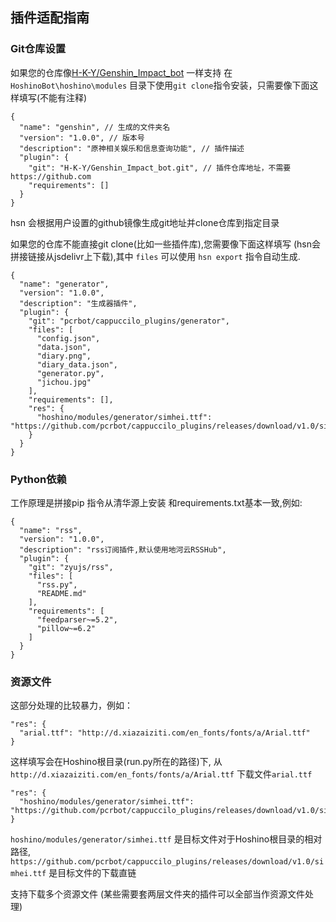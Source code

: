 ## 插件适配指南

### Git仓库设置

如果您的仓库像[H-K-Y/Genshin_Impact_bot](https://github.bajins.com/H-K-Y/Genshin_Impact_bot) 一样支持
在`HoshinoBot\hoshino\modules` 目录下使用`git clone`指令安装，只需要像下面这样填写(不能有注释)

```
{
  "name": "genshin", // 生成的文件夹名
  "version": "1.0.0", // 版本号
  "description": "原神相关娱乐和信息查询功能", // 插件描述
  "plugin": {
    "git": "H-K-Y/Genshin_Impact_bot.git", // 插件仓库地址，不需要 https://github.com
    "requirements": []
  }
}
```
hsn 会根据用户设置的github镜像生成git地址并clone仓库到指定目录

如果您的仓库不能直接git clone(比如一些插件库),您需要像下面这样填写
(hsn会拼接链接从jsdelivr上下载),其中 `files` 可以使用 `hsn export`
指令自动生成.

```
{
  "name": "generator",
  "version": "1.0.0",
  "description": "生成器插件",
  "plugin": {
    "git": "pcrbot/cappuccilo_plugins/generator",
    "files": [
      "config.json",
      "data.json",
      "diary.png",
      "diary_data.json",
      "generator.py",
      "jichou.jpg"
    ],
    "requirements": [],
    "res": {
      "hoshino/modules/generator/simhei.ttf": "https://github.com/pcrbot/cappuccilo_plugins/releases/download/v1.0/simhei.ttf"
    }
  }
}
```

### Python依赖

工作原理是拼接pip 指令从清华源上安装
和requirements.txt基本一致,例如:

```
{
  "name": "rss",
  "version": "1.0.0",
  "description": "rss订阅插件,默认使用地河云RSSHub",
  "plugin": {
    "git": "zyujs/rss",
    "files": [
      "rss.py",
      "README.md"
    ],
    "requirements": [
      "feedparser~=5.2",
      "pillow~=6.2"
    ]
  }
}
```

### 资源文件

这部分处理的比较暴力，例如：
```
"res": {
  "arial.ttf": "http://d.xiazaiziti.com/en_fonts/fonts/a/Arial.ttf"
}
```
这样填写会在Hoshino根目录(run.py所在的路径)下, 从`http://d.xiazaiziti.com/en_fonts/fonts/a/Arial.ttf` 
下载文件`arial.ttf`

```
"res": {
  "hoshino/modules/generator/simhei.ttf": "https://github.com/pcrbot/cappuccilo_plugins/releases/download/v1.0/simhei.ttf"
}
```
`hoshino/modules/generator/simhei.ttf` 是目标文件对于Hoshino根目录的相对路径,
 `https://github.com/pcrbot/cappuccilo_plugins/releases/download/v1.0/simhei.ttf`
 是目标文件的下载直链
 
 支持下载多个资源文件 (某些需要套两层文件夹的插件可以全部当作资源文件处理)
